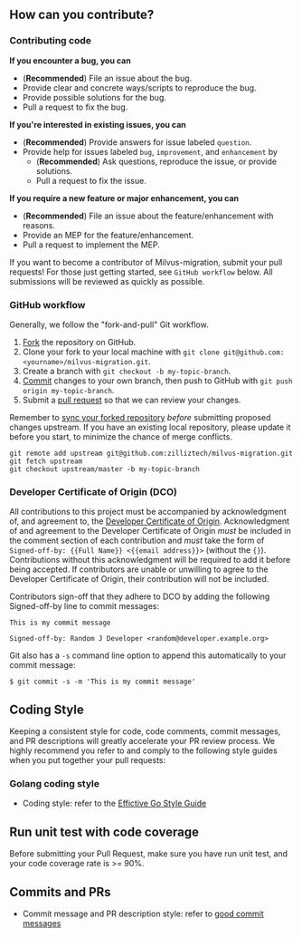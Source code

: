 ## How can you contribute?

### Contributing code

**If you encounter a bug, you can**

- (**Recommended**) File an issue about the bug.
- Provide clear and concrete ways/scripts to reproduce the bug.
- Provide possible solutions for the bug.
- Pull a request to fix the bug.

**If you're interested in existing issues, you can**

- (**Recommended**) Provide answers for issue labeled `question`.
- Provide help for issues labeled `bug`, `improvement`, and `enhancement` by
    - (**Recommended**) Ask questions, reproduce the issue, or provide solutions.
    - Pull a request to fix the issue.

**If you require a new feature or major enhancement, you can**

- (**Recommended**) File an issue about the feature/enhancement with reasons.
- Provide an MEP for the feature/enhancement.
- Pull a request to implement the MEP.

If you want to become a contributor of Milvus-migration, submit your pull requests! For those just getting started, see `GitHub workflow` below.
All submissions will be reviewed as quickly as possible.

### GitHub workflow

Generally, we follow the "fork-and-pull" Git workflow.

1.  [Fork](https://docs.github.com/en/github/getting-started-with-github/fork-a-repo) the repository on GitHub.
2.  Clone your fork to your local machine with `git clone git@github.com:<yourname>/milvus-migration.git`.
3.  Create a branch with `git checkout -b my-topic-branch`.
4.  [Commit](https://docs.github.com/en/github/collaborating-with-issues-and-pull-requests/committing-changes-to-a-pull-request-branch-created-from-a-fork) changes to your own branch, then push to GitHub with `git push origin my-topic-branch`.
5.  Submit a [pull request](https://docs.github.com/en/github/collaborating-with-issues-and-pull-requests/about-pull-requests) so that we can review your changes.


Remember to [sync your forked repository](https://docs.github.com/en/github/getting-started-with-github/fork-a-repo#keep-your-fork-synced) _before_ submitting proposed changes upstream. If you have an existing local repository, please update it before you start, to minimize the chance of merge conflicts.

```shell
git remote add upstream git@github.com:zilliztech/milvus-migration.git
git fetch upstream
git checkout upstream/master -b my-topic-branch
```


### Developer Certificate of Origin (DCO)

All contributions to this project must be accompanied by acknowledgment of, and agreement to, the [Developer Certificate of Origin](https://developercertificate.org/). Acknowledgment of and agreement to the Developer Certificate of Origin _must_ be included in the comment section of each contribution and _must_ take the form of `Signed-off-by: {{Full Name}} <{{email address}}>` (without the `{}`). Contributions without this acknowledgment will be required to add it before being accepted. If contributors are unable or unwilling to agree to the Developer Certificate of Origin, their contribution will not be included.

Contributors sign-off that they adhere to DCO by adding the following Signed-off-by line to commit messages:

```text
This is my commit message

Signed-off-by: Random J Developer <random@developer.example.org>
```

Git also has a `-s` command line option to append this automatically to your commit message:

```shell
$ git commit -s -m 'This is my commit message'
```

## Coding Style

Keeping a consistent style for code, code comments, commit messages, and PR descriptions will greatly accelerate your PR review process.
We highly recommend you refer to and comply to the following style guides when you put together your pull requests:

### Golang coding style

- Coding style: refer to the [Effictive Go Style Guide](https://golang.org/doc/effective_go)


## Run unit test with code coverage

Before submitting your Pull Request, make sure you have run unit test, and your code coverage rate is >= 90%.


## Commits and PRs

- Commit message and PR description style: refer to [good commit messages](https://chris.beams.io/posts/git-commit)
